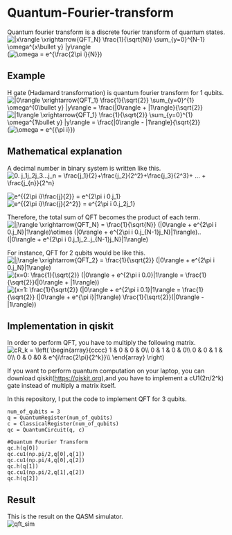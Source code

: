 # Quantum-Fourier-transform
Quantum fourier transform is a discrete fourier transform of quantum states.  
<img src="https://latex.codecogs.com/gif.latex?|x\rangle&space;\xrightarrow{QFT_N}&space;\frac{1}{\sqrt{N}}&space;\sum_{y=0}^{N-1}&space;\omega^{x\bullet&space;y}&space;|y\rangle" title="|x\rangle \xrightarrow{QFT_N} \frac{1}{\sqrt{N}} \sum_{y=0}^{N-1} \omega^{x\bullet y} |y\rangle" />  
(<img src="https://latex.codecogs.com/gif.latex?\omega&space;=&space;e^{\frac{2\pi&space;i}{N}}" title="\omega = e^{\frac{2\pi i}{N}}" />)

## Example
H gate (Hadamard transformation) is quantum fourier transform for 1 qubits.  
<img src="https://latex.codecogs.com/gif.latex?|0\rangle&space;\xrightarrow{QFT_1}&space;\frac{1}{\sqrt{2}}&space;\sum_{y=0}^{1}&space;\omega^{0\bullet&space;y}&space;|y\rangle&space;=&space;\frac{|0\rangle&space;&plus;&space;|1\rangle}{\sqrt{2}}" title="|0\rangle \xrightarrow{QFT_1} \frac{1}{\sqrt{2}} \sum_{y=0}^{1} \omega^{0\bullet y} |y\rangle = \frac{|0\rangle + |1\rangle}{\sqrt{2}}" />  
<img src="https://latex.codecogs.com/gif.latex?|1\rangle&space;\xrightarrow{QFT_1}&space;\frac{1}{\sqrt{2}}&space;\sum_{y=0}^{1}&space;\omega^{1\bullet&space;y}&space;|y\rangle&space;=&space;\frac{|0\rangle&space;-&space;|1\rangle}{\sqrt{2}}" title="|1\rangle \xrightarrow{QFT_1} \frac{1}{\sqrt{2}} \sum_{y=0}^{1} \omega^{1\bullet y} |y\rangle = \frac{|0\rangle - |1\rangle}{\sqrt{2}}" />  
(<img src="https://latex.codecogs.com/gif.latex?\omega&space;=&space;e^{{\pi&space;i}}" title="\omega = e^{{\pi i}}" />)  

## Mathematical explanation  
A decimal number in binary system is written like this.  
<img src="https://latex.codecogs.com/gif.latex?0.&space;j_1j_2j_3...j_n&space;=&space;\frac{j_1}{2}&plus;\frac{j_2}{2^2}&plus;\frac{j_3}{2^3}&plus;&space;...&space;&plus;&space;\frac{j_{n}}{2^n}" title="0. j_1j_2j_3...j_n = \frac{j_1}{2}+\frac{j_2}{2^2}+\frac{j_3}{2^3}+ ... + \frac{j_{n}}{2^n}" />  

<img src="https://latex.codecogs.com/gif.latex?e^{{2\pi&space;i}\frac{j}{2}}&space;=&space;e^{2\pi&space;i&space;0.j_1}" title="e^{{2\pi i}\frac{j}{2}} = e^{2\pi i 0.j_1}" />   
<img src="https://latex.codecogs.com/gif.latex?e^{{2\pi&space;i}\frac{j}{2^2}}&space;=&space;e^{2\pi&space;i&space;0.j_2j_1}" title="e^{{2\pi i}\frac{j}{2^2}} = e^{2\pi i 0.j_2j_1}" />  

Therefore, the total sum of QFT becomes the product of each term.  
<img src="https://latex.codecogs.com/gif.latex?|j\rangle&space;\xrightarrow{QFT_N}&space;=&space;\frac{1}{\sqrt{N}}&space;(|0\rangle&space;&plus;&space;e^{2\pi&space;i&space;0.j_N}|1\rangle)\otimes&space;(|0\rangle&space;&plus;&space;e^{2\pi&space;i&space;0.j_{N-1}j_N}|1\rangle)..&space;(|0\rangle&space;&plus;&space;e^{2\pi&space;i&space;0.j_1j_2..j_{N-1}j_N}|1\rangle)" title="|j\rangle \xrightarrow{QFT_N} = \frac{1}{\sqrt{N}} (|0\rangle + e^{2\pi i 0.j_N}|1\rangle)\otimes (|0\rangle + e^{2\pi i 0.j_{N-1}j_N}|1\rangle).. (|0\rangle + e^{2\pi i 0.j_1j_2..j_{N-1}j_N}|1\rangle)" />    
 
For instance, QFT for 2 qubits would be like this.  
<img src="https://latex.codecogs.com/gif.latex?|j\rangle&space;\xrightarrow{QFT_2}&space;=&space;\frac{1}{\sqrt{2}}&space;(|0\rangle&space;&plus;&space;e^{2\pi&space;i&space;0.j_N}|1\rangle)" title="|j\rangle \xrightarrow{QFT_2} = \frac{1}{\sqrt{2}} (|0\rangle + e^{2\pi i 0.j_N}|1\rangle)" />  
<img src="https://latex.codecogs.com/gif.latex?(x=0:&space;\frac{1}{\sqrt{2}}&space;(|0\rangle&space;&plus;&space;e^{2\pi&space;i&space;0.0}|1\rangle&space;=&space;\frac{1}{\sqrt{2}}(|0\rangle&space;&plus;&space;|1\rangle))" title="(x=0: \frac{1}{\sqrt{2}} (|0\rangle + e^{2\pi i 0.0}|1\rangle = \frac{1}{\sqrt{2}}(|0\rangle + |1\rangle))" />  
<img src="https://latex.codecogs.com/gif.latex?(x=1:&space;\frac{1}{\sqrt{2}}&space;(|0\rangle&space;&plus;&space;e^{2\pi&space;i&space;0.1}|1\rangle&space;=&space;\frac{1}{\sqrt{2}}&space;(|0\rangle&space;&plus;&space;e^{\pi&space;i}|1\rangle)&space;\frac{1}{\sqrt{2}}(|0\rangle&space;-&space;|1\rangle))" title="(x=1: \frac{1}{\sqrt{2}} (|0\rangle + e^{2\pi i 0.1}|1\rangle = \frac{1}{\sqrt{2}} (|0\rangle + e^{\pi i}|1\rangle) \frac{1}{\sqrt{2}}(|0\rangle - |1\rangle))" /> 

## Implementation in qiskit   

In order to perform QFT, you have to multiply the following matrix.  
<img src="https://latex.codecogs.com/gif.latex?cR_k&space;=&space;\left(&space;\begin{array}{cccc}&space;1&space;&&space;0&space;&&space;0&space;&&space;0\\&space;0&space;&&space;1&space;&&space;0&space;&&space;0\\&space;0&space;&&space;0&space;&&space;1&space;&&space;0\\&space;0&space;&&space;0&space;&0&space;&&space;e^{i\frac{2\pi}{2^k}}\\&space;\end{array}&space;\right)" title="cR_k = \left( \begin{array}{cccc} 1 & 0 & 0 & 0\\ 0 & 1 & 0 & 0\\ 0 & 0 & 1 & 0\\ 0 & 0 &0 & e^{i\frac{2\pi}{2^k}}\\ \end{array} \right)" />  

If you want to perform quantum computation on your laptop, you can download qiskit(https://qiskit.org),and you have to implement a cU1(2π/2^k) gate instead of multiply a matrix itself.    

In this repository, I put the code to implement QFT for 3 qubits.  

```
num_of_qubits = 3
q = QuantumRegister(num_of_qubits)
c = ClassicalRegister(num_of_qubits)
qc = QuantumCircuit(q, c)

#Quantum Fourier Transform
qc.h(q[0])
qc.cu1(np.pi/2,q[0],q[1])
qc.cu1(np.pi/4,q[0],q[2])
qc.h(q[1])
qc.cu1(np.pi/2,q[1],q[2])
qc.h(q[2])
```  
## Result  
This is the result on the QASM simulator.  
![qft_sim](https://user-images.githubusercontent.com/45162150/50752911-31697c80-1293-11e9-8fb1-6f7bc9ab4739.png)



